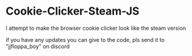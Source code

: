 # Cookie-Clicker-Steam-JS
I attempt to make the browser cookie clicker look like the steam version 

if you have any updates you can give to the code, pls send it to "jjfloppa_boy" on discord
